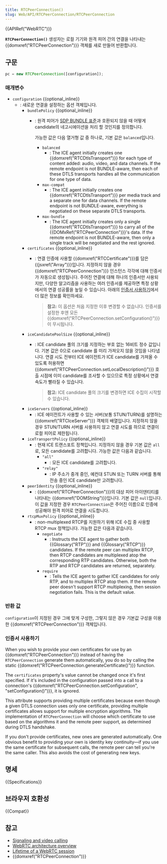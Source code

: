 ```yaml
---
title: RTCPeerConnection()
slug: Web/API/RTCPeerConnection/RTCPeerConnection
---
```


{{APIRef("WebRTC")}}

**`RTCPeerConnection()`** 생성자는 로컬 기기와 원격 피어 간의 연결을 나타내는 {{domxref("RTCPeerConnection")}} 객체를 새로 만들어 반환합니다.

## 구문

```js
pc = new RTCPeerConnection([configuration]);
```

### 매개변수

- `configuration` {{optional_inline}}
  - : 새로운 연결을 설정하는 옵션 객체입니다.
    - `bundlePolicy` {{optional_inline}}
      - : 원격 피어가 [SDP BUNDLE 표준](https://webrtcstandards.info/sdp-bundle/)과 호환되지 않을 때 어떻게 candidate의 네고시에이션을 처리 할 것인지를 정의합니다.

        가능한 값은 다음 열거형 값 중 하나로, 기본 값은 `balanced`입니다.
        - `balanced`
          - : The ICE agent initially creates one {{domxref("RTCDtlsTransport")}}
            for each type of content added: audio, video, and data channels.
            If the remote endpoint is not BUNDLE-aware,
            then each of these DTLS transports handles all the communication for one type of data.
        - `max-compat`
          - : The ICE agent initially creates one {{domxref("RTCDtlsTransport")}} per media track
            and a separate one for data channels.
            If the remote endpoint is not BUNDLE-aware,
            everything is negotiated on these separate DTLS transports.
        - `max-bundle`
          - : The ICE agent initially creates only a single {{domxref("RTCDtlsTransport")}}
            to carry all of the {{DOMxRef("RTCPeerConnection")}}'s data.
            If the remote endpoint is not BUNDLE-aware,
            then only a single track will be negotiated and the rest ignored.
    - `certificates` {{optional_inline}}
      - : 연결 인증에 사용할 {{domxref("RTCCertificate")}}를 담은 {{jsxref("Array")}}입니다. 지정하지 않을 경우 {{domxref("RTCPeerConnection")}} 인스턴스 각각에 대해 인증서가 자동으로 생성됩니다. 주어진 연결에 대해 하나의 인증서만 사용되지만, 다양한 알고리즘을 사용하는 여러 인증서를 제공하면 특정 상황에서의 연결 성공률을 높일 수 있습니다. 아래의 [인증서 사용하기](#인증서_사용하기)에서 더 많은 정보를 확인하세요.

        > **참고:** 이 옵션은 처음 지정한 이후 변경할 수 없습니다. 인증서를 설정한 후엔 모든 {{domxref("RTCPeerConnection.setConfiguration()")}}이 무시됩니다.
    - `iceCandidatePoolSize` {{optional_inline}}
      - : ICE candidate 풀의 크기를 지정하는 부호 없는 16비트 정수 값입니다. 기본 값은 0으로 candidate 를 미리 가져오지 않을 것임을 나타냅니다. 연결 시도 전부터 ICE 에이전트가 ICE candidate를 가져올 수 있도록 허용하면 {{domxref("RTCPeerConnection.setLocalDescription()")}} 호출 시점에 이미 candidate를 조사할 수 있으므로 특정 상황에서 연결 속도가 빨라질 수 있습니다.

        > **참고:** ICE candidate 풀의 크기를 변경하면 ICE 수집이 시작할 수 있습니다.
    - `iceServers` {{optional_inline}}
      - : ICE 에이전트가 사용할 수 있는 서버(보통 STUN/TURN)를 설명하는 {{domxref("RTCIceServer")}} 객체의 배열입니다. 지정하지 않을 경우 STUN/TURN 서버를 사용하지 않고 연결 시도를 하므로 연결이 로컬 피어로 제한됩니다.
    - `iceTransportPolicy` {{optional_inline}}
      - : 현재 ICE 트랜스포트 정책입니다. 지정하지 않을 경우 기본 값은 `all`로, 모든 candidate를 고려합니다. 가능한 값은 다음과 같습니다.
        - `"all"`
          - : 모든 ICE candidate를 고려합니다.
        - `"relay"`
          - : IP 주소가 중개 중인, 예컨대 STUN 또는 TURN 서버를 통해 전송 중인 ICE candidate만 고려합니다.
    - `peerIdentity` {{optional_inline}}
      - : {{domxref("RTCPeerConnection")}}의 대상 피어 아이덴티티를 나타내는 {{domxref("DOMString")}}입니다. 기본 값은 `null`입니다. 이 값을 지정한 경우 `RTCPeerConnection`은 주어진 이름으로 인증에 성공해야 원격 피어로 연결을 시도합니다.
    - `rtcpMuxPolicy` {{optional_inline}}
      - : non-multiplexed RTCP를 지원하기 위해 ICE 수집 중 사용할 RTCP mux 정책입니다. 가능한 값은 다음과 같습니다.
        - `negotiate`
          - : Instructs the ICE agent to gather both {{Glossary("RTP")}} and {{Glossary("RTCP")}} candidates.
            If the remote peer can multiplex RTCP,
            then RTCP candidates are multiplexed atop the corresponding RTP candidates.
            Otherwise, both the RTP and RTCP candidates are returned, separately.
        - `require`
          - : Tells the ICE agent to gather ICE candidates for only RTP,
            and to multiplex RTCP atop them.
            If the remote peer doesn't support RTCP multiplexing,
            then session negotiation fails.
            This is the default value.

### 반환 값

`configuration`이 지정된 경우 그에 맞게 구성한, 그렇지 않은 경우 기본값 구성을 이용한 {{domxref("RTCPeerConnection")}} 객체입니다.

### 인증서 사용하기

When you wish to provide your own certificates for use by an
{{domxref("RTCPeerConnection")}} instead of having the `RTCPeerConnection`
generate them automatically, you do so by calling the static
{{domxref("RTCPeerConnection.generateCertificate()")}} function.

The `certificates` property's value cannot be changed once it's first
specified. If it's included in the configuration passed into a call to a connection's
{{domxref("RTCPeerConnection.setConfiguration", "setConfiguration()")}}, it is ignored.

This attribute supports providing multiple certificates because even though a given
DTLS connection uses only one certificate, providing multiple certificates allows
support for multiple encryption algorithms. The implementation of
`RTCPeerConnection` will choose which certificate to use based on the
algorithms it and the remote peer support, as determined during DTLS handshake.

If you don't provide certificates, new ones are generated automatically. One obvious
benefit to providing your own is identity key continuity—if you use the same certificate
for subsequent calls, the remote peer can tell you're the same caller. This also avoids
the cost of generating new keys.

## 명세

{{Specifications}}

## 브라우저 호환성

{{Compat}}

## 참고

- [Signaling and video calling](/ko/docs/Web/API/WebRTC_API/Signaling_and_video_calling)
- [WebRTC architecture overview](/ko/docs/Web/API/WebRTC_API/Architecture)
- [Lifetime of a WebRTC session](/ko/docs/Web/API/WebRTC_API/Session_lifetime)
- {{domxref("RTCPeerConnection")}}
